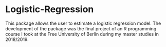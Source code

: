 # Logistic-Regression
This package allows the user to estimate a logistic regression model. 
The development of the package was the final project of an R programming course I took at the Free University of Berlin during my master studies in 2018/2019. 
